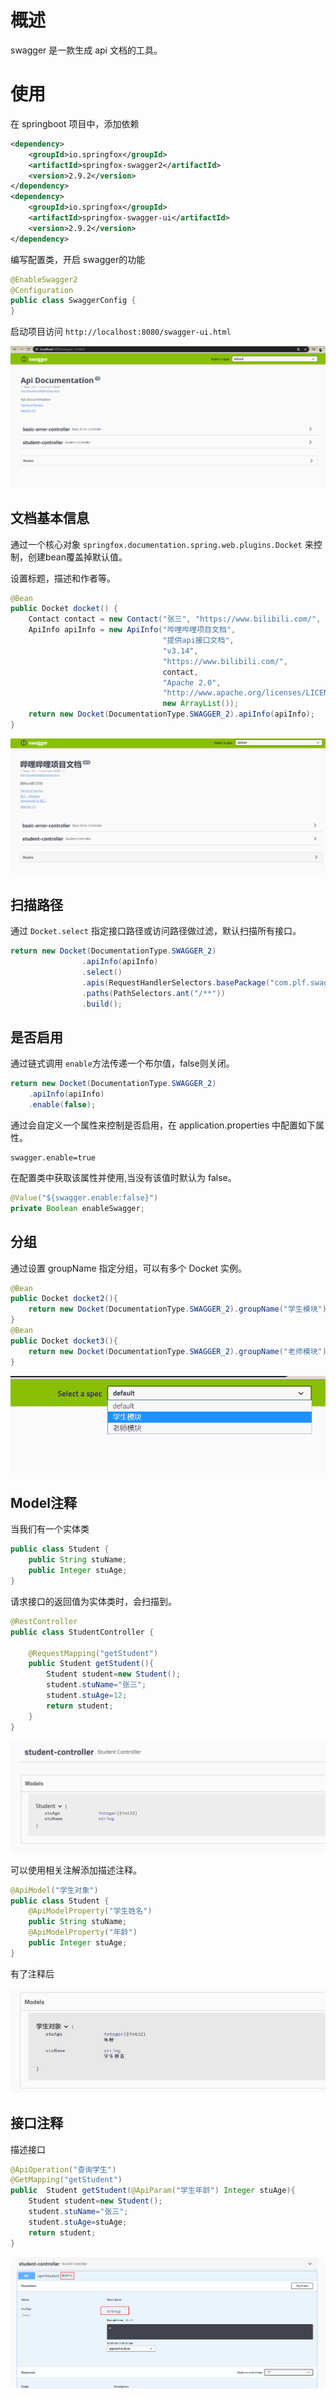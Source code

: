 # 概述

swagger 是一款生成 api 文档的工具。

# 使用

在 springboot 项目中，添加依赖

```xml
<dependency>
    <groupId>io.springfox</groupId>
    <artifactId>springfox-swagger2</artifactId>
    <version>2.9.2</version>
</dependency>
<dependency>
    <groupId>io.springfox</groupId>
    <artifactId>springfox-swagger-ui</artifactId>
    <version>2.9.2</version>
</dependency>
```

编写配置类，开启 swagger的功能

```java
@EnableSwagger2
@Configuration
public class SwaggerConfig {
}
```

启动项目访问 `http://localhost:8080/swagger-ui.html` 

![](img/sw1.png)

## 文档基本信息

通过一个核心对象 `springfox.documentation.spring.web.plugins.Docket` 来控制，创建bean覆盖掉默认值。

设置标题，描述和作者等。

```java
@Bean
public Docket docket() {
    Contact contact = new Contact("张三", "https://www.bilibili.com/", "aa@qq.com");
    ApiInfo apiInfo = new ApiInfo("哔哩哔哩项目文档",
                                  "提供api接口文档",
                                  "v3.14",
                                  "https://www.bilibili.com/",
                                  contact,
                                  "Apache 2.0",
                                  "http://www.apache.org/licenses/LICENSE-2.0",
                                  new ArrayList());
    return new Docket(DocumentationType.SWAGGER_2).apiInfo(apiInfo);
}
```

![](img/sw2.png)

## 扫描路径

通过 `Docket.select` 指定接口路径或访问路径做过滤，默认扫描所有接口。

```java
return new Docket(DocumentationType.SWAGGER_2)
                .apiInfo(apiInfo)
                .select()
                .apis(RequestHandlerSelectors.basePackage("com.plf.swagger.controller"))
                .paths(PathSelectors.ant("/**"))
                .build();
```

## 是否启用

通过链式调用 `enable`方法传递一个布尔值，false则关闭。

```java
return new Docket(DocumentationType.SWAGGER_2)
    .apiInfo(apiInfo)
    .enable(false);
```

通过会自定义一个属性来控制是否启用，在 application.properties 中配置如下属性。

```properties
swagger.enable=true
```

在配置类中获取该属性并使用,当没有该值时默认为 false。

```java
@Value("${swagger.enable:false}")
private Boolean enableSwagger;
```

## 分组

通过设置 groupName 指定分组，可以有多个 Docket 实例。

```java
@Bean
public Docket docket2(){
    return new Docket(DocumentationType.SWAGGER_2).groupName("学生模块");
}
@Bean
public Docket docket3(){
    return new Docket(DocumentationType.SWAGGER_2).groupName("老师模块");
}
```

![](img/sw3.png)

## Model注释

当我们有一个实体类

```java
public class Student {
    public String stuName;
    public Integer stuAge;
}
```

请求接口的返回值为实体类时，会扫描到。

```java
@RestController
public class StudentController {

    @RequestMapping("getStudent")
    public Student getStudent(){
        Student student=new Student();
        student.stuName="张三";
        student.stuAge=12;
        return student;
    }
}
```

![](img/sw4.png)

可以使用相关注解添加描述注释。

```java
@ApiModel("学生对象")
public class Student {
    @ApiModelProperty("学生姓名")
    public String stuName;
    @ApiModelProperty("年龄")
    public Integer stuAge;
}
```

有了注释后

![](img/sw5.png)

## 接口注释

描述接口

```java
@ApiOperation("查询学生")
@GetMapping("getStudent")
public  Student getStudent(@ApiParam("学生年龄") Integer stuAge){
    Student student=new Student();
    student.stuName="张三";
    student.stuAge=stuAge;
    return student;
}
```

![](img/sw6.png)

